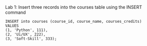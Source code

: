 Lab 1: Insert three records into the courses table using the INSERT command

```
INSERT into courses (course_id, course_name, courses_credits) 
VALUES
(1, 'Python', 111),
(2, 'Ui/UX', 222),
(3, 'Soft-Skill', 333);
```